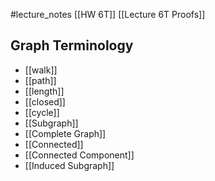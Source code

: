 #lecture_notes [[HW 6T]] [[Lecture 6T Proofs]]

## Graph Terminology 
- [[walk]] 
- [[path]] 
- [[length]] 
- [[closed]] 
- [[cycle]]
- [[Subgraph]] 
- [[Complete Graph]] 
- [[Connected]] 
- [[Connected Component]] 
- [[Induced Subgraph]] 